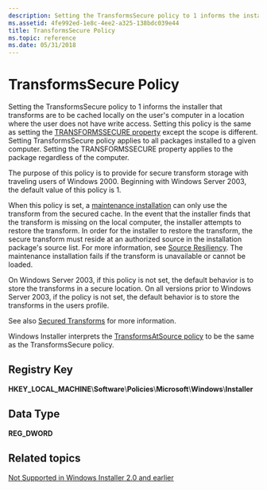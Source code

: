 ```yaml
---
description: Setting the TransformsSecure policy to 1 informs the installer that transforms are to be cached locally on the user's computer in a location where the user does not have write access.
ms.assetid: 4fe992ed-1e8c-4ee2-a325-138bdc039e44
title: TransformsSecure Policy
ms.topic: reference
ms.date: 05/31/2018
---
```


# TransformsSecure Policy

Setting the TransformsSecure policy to 1 informs the installer that transforms are to be cached locally on the user's computer in a location where the user does not have write access. Setting this policy is the same as setting the [TRANSFORMSSECURE property](transformssecure.md) except the scope is different. Setting TransformsSecure policy applies to all packages installed to a given computer. Setting the TRANSFORMSSECURE property applies to the package regardless of the computer.

The purpose of this policy is to provide for secure transform storage with traveling users of Windows 2000. Beginning with Windows Server 2003, the default value of this policy is 1.

When this policy is set, a [maintenance installation](maintenance-installation.md) can only use the transform from the secured cache. In the event that the installer finds that the transform is missing on the local computer, the installer attempts to restore the transform. In order for the installer to restore the transform, the secure transform must reside at an authorized source in the installation package's source list. For more information, see [Source Resiliency](source-resiliency.md). The maintenance installation fails if the transform is unavailable or cannot be loaded.

On Windows Server 2003, if this policy is not set, the default behavior is to store the transforms in a secure location. On all versions prior to Windows Server 2003, if the policy is not set, the default behavior is to store the transforms in the users profile.

See also [Secured Transforms](secured-transforms.md) for more information.

Windows Installer interprets the [TransformsAtSource policy](transformsatsource-policy.md) to be the same as the TransformsSecure policy.

## Registry Key

**HKEY\_LOCAL\_MACHINE**\\**Software**\\**Policies**\\**Microsoft**\\**Windows**\\**Installer**

## Data Type

**REG\_DWORD**

## Related topics

<dl> <dt>

[Not Supported in Windows Installer 2.0 and earlier](not-supported-in-windows-installer-version-2-0.md)
</dt> </dl>

 

 



